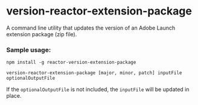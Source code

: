 # version-reactor-extension-package
A command line utility that updates the version of an Adobe Launch extension package (zip file).

### Sample usage:
```
npm install -g reactor-version-extension-package

version-reactor-extension-package [major, minor, patch] inputFile optionalOutputFile
```

If the `optionalOutputFile` is not included, the `inputFile` will be updated in place.
